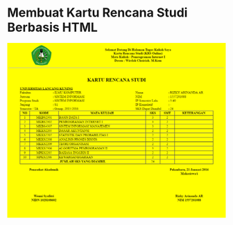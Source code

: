 # Membuat Kartu Rencana Studi Berbasis HTML



<img alt='Membuat Kartu Rencana Studi Berbasis HTML' src='images/ScreenShot.png'/>